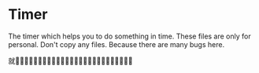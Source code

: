 # Timer
The timer which helps you to do something in time.
These files are only for personal.
Don't copy any files.  Because there are many
bugs here.

就🧑🏼👩🏼‍🦱👵🏼👩🏼‍🦱👨🏼‍🦰👱🏼‍♂️👱🏼‍♂️🥪🍞🥨🥚🥓🥨🥯

